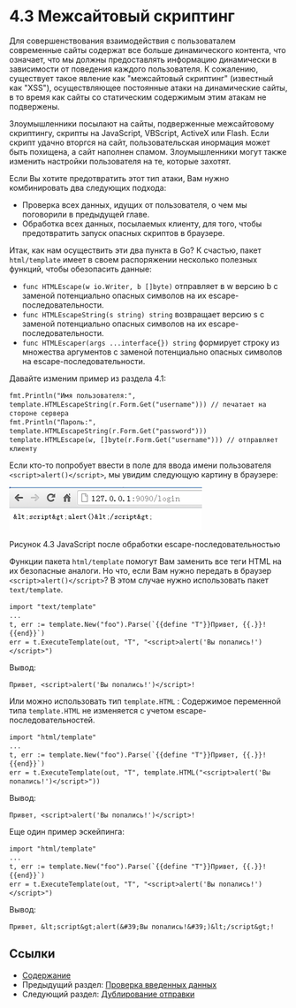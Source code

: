 # 4.3 Межсайтовый скриптинг

Для совершенствования взаимодействия с пользоваталем современные сайты содержат все больше динамического контента, что означает, что мы должны предоставлять информацию динамически в зависимости от поведения каждого пользователя. К сожалению, существует такое явление как "межсайтовый скриптинг" (известный как "XSS"), осуществляющее постоянные атаки на динамические сайты, в то время как сайты со статическим содержимым этим атакам не подвержены.

Злоумышленники посылают на сайты, подверженные межсайтовому скриптингу, скрипты на JavaScript, VBScript, ActiveX или Flash. Если скрипт удачно вторгся на сайт, пользовательская инормация может быть похищена, а сайт наполнен спамом. Злоумышленники могут также изменить настройки пользователя на те, которые захотят.

Если Вы хотите предотвратить этот тип атаки, Вам нужно комбинировать два следующих подхода:

- Проверка всех данных, идущих от пользователя, о чем мы поговорили в предыдущей главе.
- Обработка всех данных, посылаемых клиенту, для того, чтобы предотвратить запуск опасных скриптов в браузере.

Итак, как нам осуществить эти два пункта в Go? К счастью, пакет `html/template` имеет в своем распоряжении несколько полезных функций, чтобы обезопасить данные:

- `func HTMLEscape(w io.Writer, b []byte)` отправляет в w версию b с заменой потенциально опасных символов на их escape-последовательности.
- `func HTMLEscapeString(s string) string` возвращает версию s с заменой потенциально опасных символов на их escape-последовательности.
- `func HTMLEscaper(args ...interface{}) string` формирует строку из множества аргументов с заменой потенциально опасных символов на escape-последовательности.

Давайте изменим пример из раздела 4.1:

	fmt.Println("Имя пользователя:", template.HTMLEscapeString(r.Form.Get("username"))) // печатает на стороне сервера
	fmt.Println("Пароль:", template.HTMLEscapeString(r.Form.Get("password")))
	template.HTMLEscape(w, []byte(r.Form.Get("username"))) // отправляет клиенту

Если кто-то попробует ввести в поле для ввода имени пользователя `<script>alert()</script>`, мы увидим следующую картину в браузере:

![](images/4.3.escape.png?raw=true)

Рисунок 4.3 JavaScript после обработки escape-последовательностью

Функции пакета `html/template` помогут Вам заменить все теги HTML на их безопасные аналоги. Но что, если Вам нужно передать в браузер `<script>alert()</script>`? В этом случае нужно использовать пакет `text/template`.

	import "text/template"
	...
	t, err := template.New("foo").Parse(`{{define "T"}}Привет, {{.}}!{{end}}`)
	err = t.ExecuteTemplate(out, "T", "<script>alert('Вы попались!')</script>")

Вывод:

	Привет, <script>alert('Вы попались!')</script>!

Или можно использовать тип `template.HTML` : 
Содержимое переменной типа `template.HTML` не изменяется с учетом escape-последовательностей.

	import "html/template"
	...
	t, err := template.New("foo").Parse(`{{define "T"}}Привет, {{.}}!{{end}}`)
	err = t.ExecuteTemplate(out, "T", template.HTML("<script>alert('Вы попались!')</script>"))

Вывод:

	Привет, <script>alert('Вы попались!')</script>!

Еще один пример эскейпинга:

	import "html/template"
	...
	t, err := template.New("foo").Parse(`{{define "T"}}Привет, {{.}}!{{end}}`)
	err = t.ExecuteTemplate(out, "T", "<script>alert('Вы попались!')</script>")

Вывод:

	Привет, &lt;script&gt;alert(&#39;Вы попались!&#39;)&lt;/script&gt;!

## Ссылки

- [Содержание](preface.md)
- Предыдущий раздел: [Проверка введенных данных](04.2.md)
- Следующий раздел: [Дублирование отправки](04.4.md)
